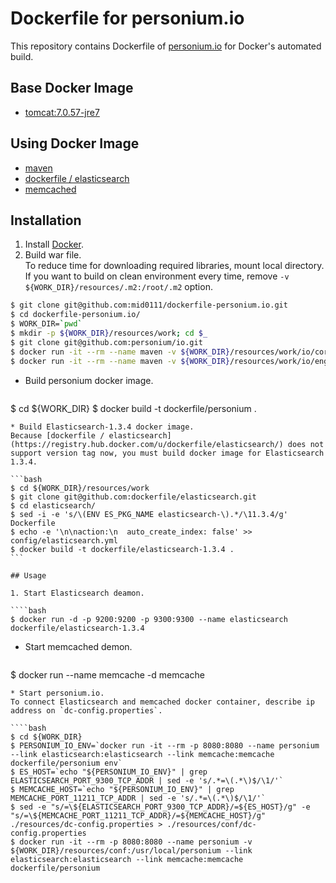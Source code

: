 Dockerfile for personium.io
=======================

This repository contains Dockerfile of [personium.io](http://personium.io/) for Docker's automated build.

## Base Docker Image

* [tomcat:7.0.57-jre7](https://registry.hub.docker.com/u/library/tomcat/)

## Using Docker Image

* [maven](https://registry.hub.docker.com/_/maven/)
* [dockerfile / elasticsearch](https://registry.hub.docker.com/u/dockerfile/elasticsearch/)
* [memcached](https://registry.hub.docker.com/_/memcached/)

## Installation

1. Install [Docker](https://www.docker.com/).
2. Build war file.  
To reduce time for downloading required libraries, mount local directory.
If you want to build on clean environment every time, remove `-v ${WORK_DIR}/resources/.m2:/root/.m2` option.  

  ````bash
$ git clone git@github.com:mid0111/dockerfile-personium.io.git
$ cd dockerfile-personium.io/
$ WORK_DIR=`pwd`
$ mkdir -p ${WORK_DIR}/resources/work; cd $_
$ git clone git@github.com:personium/io.git
$ docker run -it --rm --name maven -v ${WORK_DIR}/resources/work/io/core:/usr/src/core -v  ${WORK_DIR}/resources/.m2:/root/.m2  -w /usr/src/core maven mvn clean package
$ docker run -it --rm --name maven -v ${WORK_DIR}/resources/work/io/engine:/usr/src/engine -v ${WORK_DIR}/resources/.m2:/root/.m2 -w /usr/src/engine maven mvn clean package
  ````
* Build personium docker image.

  ````bash
$ cd ${WORK_DIR}
$ docker build -t dockerfile/personium .
  ````
* Build Elasticsearch-1.3.4 docker image.  
Because [dockerfile / elasticsearch](https://registry.hub.docker.com/u/dockerfile/elasticsearch/) does not support version tag now, you must build docker image for Elasticsearch 1.3.4.

  ```bash
$ cd ${WORK_DIR}/resources/work
$ git clone git@github.com:dockerfile/elasticsearch.git
$ cd elasticsearch/
$ sed -i -e 's/\(ENV ES_PKG_NAME elasticsearch-\).*/\11.3.4/g' Dockerfile
$ echo -e '\n\naction:\n  auto_create_index: false' >> config/elasticsearch.yml
$ docker build -t dockerfile/elasticsearch-1.3.4 .
  ```

## Usage

1. Start Elasticsearch deamon.  

  ````bash
$ docker run -d -p 9200:9200 -p 9300:9300 --name elasticsearch dockerfile/elasticsearch-1.3.4
  ````
* Start memcached demon.

  ````bash
$ docker run --name memcache -d memcache
  ````
* Start personium.io.  
To connect Elasticsearch and memcached docker container, describe ip address on `dc-config.properties`.

  ````bash
$ cd ${WORK_DIR}
$ PERSONIUM_IO_ENV=`docker run -it --rm -p 8080:8080 --name personium --link elasticsearch:elasticsearch --link memcache:memcache dockerfile/personium env`
$ ES_HOST=`echo "${PERSONIUM_IO_ENV}" | grep ELASTICSEARCH_PORT_9300_TCP_ADDR | sed -e 's/.*=\(.*\)$/\1/'`
$ MEMCACHE_HOST=`echo "${PERSONIUM_IO_ENV}" | grep MEMCACHE_PORT_11211_TCP_ADDR | sed -e 's/.*=\(.*\)$/\1/'`
$ sed -e "s/=\${ELASTICSEARCH_PORT_9300_TCP_ADDR}/=${ES_HOST}/g" -e "s/=\${MEMCACHE_PORT_11211_TCP_ADDR}/=${MEMCACHE_HOST}/g" ./resources/dc-config.properties > ./resources/conf/dc-config.properties
$ docker run -it --rm -p 8080:8080 --name personium -v ${WORK_DIR}/resources/conf:/usr/local/personium --link elasticsearch:elasticsearch --link memcache:memcache dockerfile/personium
  ````
